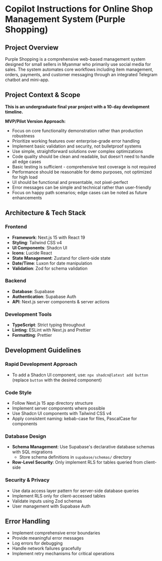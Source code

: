 # Copilot Instructions for Online Shop Management System (Purple Shopping)

## Project Overview

Purple Shopping is a comprehensive web-based management system designed for small sellers in Myanmar who primarily use social media for sales. The system automates core workflows including item management, orders, payments, and customer messaging through an integrated Telegram chatbot and mini-app.

## Project Context & Scope

**This is an undergraduate final year project with a 10-day development timeline.**

**MVP/Pilot Version Approach:**

- Focus on core functionality demonstration rather than production robustness
- Prioritize working features over enterprise-grade error handling
- Implement basic validation and security, not bulletproof systems
- Use simple, straightforward solutions over complex optimizations
- Code quality should be clean and readable, but doesn't need to handle all edge cases
- Basic testing is sufficient - comprehensive test coverage is not required
- Performance should be reasonable for demo purposes, not optimized for high load
- UI should be functional and presentable, not pixel-perfect
- Error messages can be simple and technical rather than user-friendly
- Focus on happy path scenarios; edge cases can be noted as future enhancements

## Architecture & Tech Stack

### Frontend

- **Framework**: Next.js 15 with React 19
- **Styling**: Tailwind CSS v4
- **UI Components**: Shadcn UI
- **Icons**: Lucide React
- **State Management**: Zustand for client-side state
- **Date/Time**: Luxon for date manipulation
- **Validation**: Zod for schema validation

### Backend

- **Database**: Supabase
- **Authentication**: Supabase Auth
- **API**: Next.js server components & server actions

### Development Tools

- **TypeScript**: Strict typing throughout
- **Linting**: ESLint with Next.js and Prettier
- **Formatting**: Prettier

## Development Guidelines

### Rapid Development Approach

- To add a Shadcn UI component, use:
  `npx shadcn@latest add button` (replace `button` with the desired component)

### Code Style

- Follow Next.js 15 app directory structure
- Implement server components where possible
- Use Shadcn UI components with Tailwind CSS v4
- Apply consistent naming: kebab-case for files, PascalCase for components

### Database Design

- **Schema Management**: Use Supabase's declarative database schemas with SQL migrations
  - Store schema definitions in `supabase/schemas/` directory
- **Row-Level Security**: Only implement RLS for tables queried from client-side

### Security & Privacy

- Use data access layer pattern for server-side database queries
- Implement RLS only for client-accessed tables
- Validate inputs using Zod schemas
- User management with Supabase Auth

## Error Handling

- Implement comprehensive error boundaries
- Provide meaningful error messages
- Log errors for debugging
- Handle network failures gracefully
- Implement retry mechanisms for critical operations
